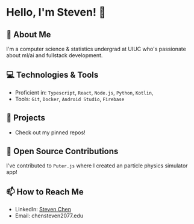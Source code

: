 # Hello, I'm Steven! 👋

## 🌱 About Me
I'm a computer science & statistics undergrad at UIUC who's passionate about ml/ai and fullstack development.

## 💻 Technologies & Tools
- Proficient in: `Typescript`, `React`, `Node.js`, `Python`, `Kotlin`, 
- Tools: `Git`, `Docker`, `Android Studio`, `Firebase`

## 🚀 Projects
- Check out my pinned repos!

## 🤝 Open Source Contributions
I've contributed to `Puter.js` where I created an particle physics simulator app!

## 📫 How to Reach Me
- LinkedIn: [Steven Chen](https://www.linkedin.com/in/chensteven2077)
- Email: chensteven2077.edu
